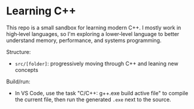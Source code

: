# Learning C++

This repo is a small sandbox for learning modern C++. I mostly work in high‑level languages, so I'm exploring a lower‑level language to better understand memory, performance, and systems programming.

Structure:

- `src/[folder]`: progressively moving through C++ and leaning new concepts

Build/run:

- In VS Code, use the task "C/C++: g++.exe build active file" to compile the current file, then run the generated `.exe` next to the source.
